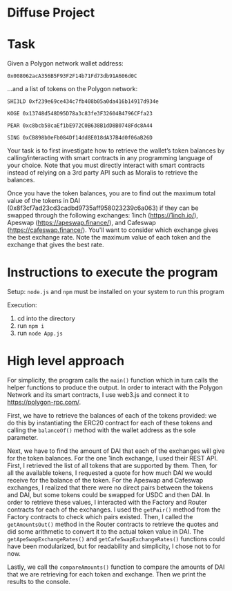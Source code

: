 # Diffuse Project

# Task

Given a Polygon network wallet address:

`0x008062acA356B5F93F2F14b71Fd73db91A606d0C`


…and a list of tokens on the Polygon network:

`SHI3LD 0xf239e69ce434c7fb408b05a0da416b14917d934e`

`KOGE 0x13748d548D95D78a3c83fe3F32604B4796CFfa23`

`PEAR 0xc8bcb58caEf1bE972C0B638B1dD8B0748Fdc8A44`

`SING 0xCB898b0eFb084Df14dd8E018dA37B4d0f06aB26D`


Your task is to first investigate how to retrieve the wallet’s token balances by calling/interacting with smart contracts in any programming language of your choice. Note that you must directly interact with smart contracts instead of relying on a 3rd party API such as Moralis to retrieve the balances.


Once you have the token balances, you are to find out the maximum total value of the tokens in DAI (0x8f3cf7ad23cd3cadbd9735aff958023239c6a063) if they can be swapped through the following exchanges: 1inch (https://1inch.io/), Apeswap (https://apeswap.finance/), and Cafeswap (https://cafeswap.finance/). You'll want to consider which exchange gives the best exchange rate. Note the maximum value of each token and the exchange that gives the best rate.

# Instructions to execute the program

Setup:
`node.js` and `npm` must be installed on your system to run this program

Execution:
1. cd into the directory
2. run `npm i`
3. run `node App.js`

# High level approach

For simplicity, the program calls the `main()` function which in turn calls the helper functions to produce the output. In order to interact with the Polygon Network and its smart contracts, I use web3.js and connect it to https://polygon-rpc.com/. 

First, we have to retrieve the balances of each of the tokens provided: we do this by instantiating the ERC20 contract for each of these tokens and calling the `balanceOf()` method with the wallet address as the sole parameter. 

Next, we have to find the amount of DAI that each of the exchanges will give for the token balances. For the one 1inch exchange, I used their REST API. First, I retrieved the list of all tokens that are supported by them. Then, for all the available tokens, I requested a quote for how much DAI we would receive for the balance of the token. For the Apeswap and Cafeswap exchanges, I realized that there were no direct pairs between the tokens and DAI, but some tokens could be swapped for USDC and then DAI. In order to retrieve these values, I interacted with the Factory and Router contracts for each of the exchanges. I used the `getPair()` method from the Factory contracts to check which pairs existed. Then, I called the `getAmountsOut()` method in the Router contracts to retrieve the quotes and did some arithmetic to convert it to the actual token value in DAI. The `getApeSwapExchangeRates()` and `getCafeSwapExchangeRates()` functions could have been modularized, but for readability and simplicity, I chose not to for now.

Lastly, we call the `compareAmounts()` function to compare the amounts of DAI that we are retrieving for each token and exchange. Then we print the results to the console.
